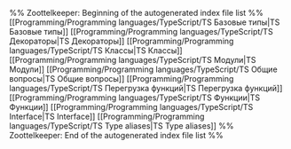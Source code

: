 %% Zoottelkeeper: Beginning of the autogenerated index file list  %%
 [[Programming/Programming languages/TypeScript/TS Базовые типы|TS Базовые типы]]
 [[Programming/Programming languages/TypeScript/TS Декораторы|TS Декораторы]]
 [[Programming/Programming languages/TypeScript/TS Классы|TS Классы]]
 [[Programming/Programming languages/TypeScript/TS Модули|TS Модули]]
 [[Programming/Programming languages/TypeScript/TS Общие вопросы|TS Общие вопросы]]
 [[Programming/Programming languages/TypeScript/TS Перегрузка функций|TS Перегрузка функций]]
 [[Programming/Programming languages/TypeScript/TS Функции|TS Функции]]
 [[Programming/Programming languages/TypeScript/TS Interface|TS Interface]]
 [[Programming/Programming languages/TypeScript/TS Type aliases|TS Type aliases]]
%% Zoottelkeeper: End of the autogenerated index file list  %%
